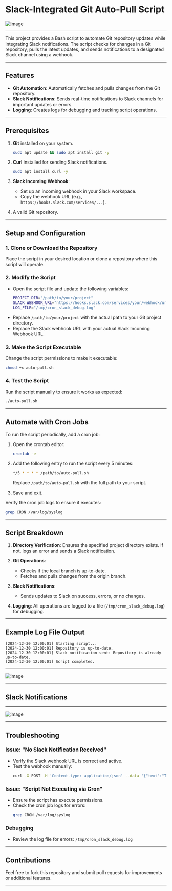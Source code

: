 
# Slack-Integrated Git Auto-Pull Script
![image](https://github.com/user-attachments/assets/5b8f4ad5-e581-4be0-813c-702185f17591)

---
This project provides a Bash script to automate Git repository updates while integrating Slack notifications. The script checks for changes in a Git repository, pulls the latest updates, and sends notifications to a designated Slack channel using a webhook.

---

## Features

- **Git Automation**: Automatically fetches and pulls changes from the Git repository.
- **Slack Notifications**: Sends real-time notifications to Slack channels for important updates or errors.
- **Logging**: Creates logs for debugging and tracking script operations.

---

## Prerequisites

1. **Git** installed on your system.
   ```bash
   sudo apt update && sudo apt install git -y
   ```

2. **Curl** installed for sending Slack notifications.
   ```bash
   sudo apt install curl -y
   ```

3. **Slack Incoming Webhook**:
   - Set up an incoming webhook in your Slack workspace.
   - Copy the webhook URL (e.g., `https://hooks.slack.com/services/...`).

4. A valid Git repository.

---

## Setup and Configuration

### 1. Clone or Download the Repository
Place the script in your desired location or clone a repository where this script will operate.

### 2. Modify the Script

- Open the script file and update the following variables:
  ```bash
  PROJECT_DIR="/path/to/your/project"
  SLACK_WEBHOOK_URL="https://hooks.slack.com/services/your/webhook/url"
  LOG_FILE="/tmp/cron_slack_debug.log"
  ```
- Replace `/path/to/your/project` with the actual path to your Git project directory.
- Replace the Slack webhook URL with your actual Slack Incoming Webhook URL.

### 3. Make the Script Executable

Change the script permissions to make it executable:
```bash
chmod +x auto-pull.sh
```

### 4. Test the Script
Run the script manually to ensure it works as expected:
```bash
./auto-pull.sh
```

---

## Automate with Cron Jobs

To run the script periodically, add a cron job:

1. Open the crontab editor:
   ```bash
   crontab -e
   ```

2. Add the following entry to run the script every 5 minutes:
   ```bash
   */5 * * * * /path/to/auto-pull.sh
   ```
   Replace `/path/to/auto-pull.sh` with the full path to your script.

3. Save and exit.

Verify the cron job logs to ensure it executes:
```bash
grep CRON /var/log/syslog
```

---

## Script Breakdown

1. **Directory Verification**:
   Ensures the specified project directory exists. If not, logs an error and sends a Slack notification.

2. **Git Operations**:
   - Checks if the local branch is up-to-date.
   - Fetches and pulls changes from the origin branch.

3. **Slack Notifications**:
   - Sends updates to Slack on success, errors, or no changes.

4. **Logging**:
   All operations are logged to a file (`/tmp/cron_slack_debug.log`) for debugging.

---

## Example Log File Output
```
[2024-12-30 12:00:01] Starting script...
[2024-12-30 12:00:01] Repository is up-to-date.
[2024-12-30 12:00:01] Slack notification sent: Repository is already up-to-date.
[2024-12-30 12:00:01] Script completed.
```
---
![image](https://github.com/user-attachments/assets/fbb4263b-df92-4104-ba22-1f7494a97a2e)

---
## Slack Notifications
---
![image](https://github.com/user-attachments/assets/7c39d923-ddee-4a1c-b400-9ee61a780a22)

---

## Troubleshooting

### Issue: "No Slack Notification Received"
- Verify the Slack webhook URL is correct and active.
- Test the webhook manually:
  ```bash
  curl -X POST -H 'Content-type: application/json' --data '{"text":"Test message"}' https://hooks.slack.com/services/your/webhook/url
  ```

### Issue: "Script Not Executing via Cron"
- Ensure the script has execute permissions.
- Check the cron job logs for errors:
  ```bash
  grep CRON /var/log/syslog
  ```

### Debugging
- Review the log file for errors: `/tmp/cron_slack_debug.log`

---

## Contributions
Feel free to fork this repository and submit pull requests for improvements or additional features.

---


